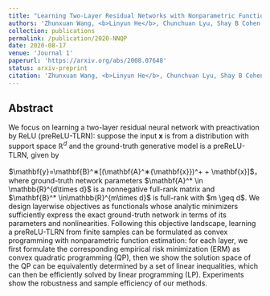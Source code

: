 ```yaml
---
title: "Learning Two-Layer Residual Networks with Nonparametric Function Estimation by Convex Programming"
authors: 'Zhunxuan Wang, <b>Linyun He</b>, Chunchuan Lyu, Shay B Cohen'
collection: publications
permalink: /publication/2020-NNQP
date: 2020-08-17
venue: 'Journal 1'
paperurl: 'https://arxiv.org/abs/2008.07648'
status: arxiv-preprint
citation: 'Zhunxuan Wang, <b>Linyun He</b>, Chunchuan Lyu, Shay B Cohen. (2020). &quot;Learning Two-Layer Residual Networks with Nonparametric Function Estimation by Convex Programming,&quot; https://arxiv.org/abs/2008.07648.'
---
```


## Abstract
We focus on learning a two-layer residual neural network with preactivation by ReLU (preReLU-TLRN): suppose the input $\mathbf{x}$ is from a distribution with support space $\mathbb{R}^d$ and the ground-truth generative model is a preReLU-TLRN, given by
<center>$\mathbf{y}=\mathbf{B}^∗[(\mathbf{A}^∗{\mathbf{x}})^+ + \mathbf{x}]$，</center>
where ground-truth network parameters $\mathbf{A}^* \in \mathbb{R}^{d\times d}$ is a nonnegative full-rank matrix and $\mathbf{B}^* \in\mathbb{R}^{m\times d}$ is full-rank with $m \geq d$. We design layerwise objectives as functionals whose analytic minimizers sufficiently express the exact ground-truth network in terms of its parameters and nonlinearities. Following this objective landscape, learning a preReLU-TLRN from finite samples can be formulated as convex programming with nonparametric function estimation: for each layer, we first formulate the corresponding empirical risk minimization (ERM) as convex quadratic programming (QP), then we show the solution space of the QP can be equivalently determined by a set of linear inequalities, which can then be efficiently solved by linear programming (LP). Experiments show the robustness and sample efficiency of our methods. 
